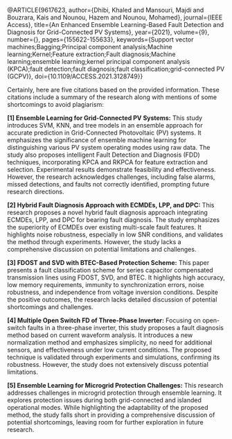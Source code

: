 

@ARTICLE{9617623,
  author={Dhibi, Khaled and Mansouri, Majdi and Bouzrara, Kais and Nounou, Hazem and Nounou, Mohamed},
  journal={IEEE Access}, 
  title={An Enhanced Ensemble Learning-Based Fault Detection and Diagnosis for Grid-Connected PV Systems}, 
  year={2021},
  volume={9},
  number={},
  pages={155622-155633},
  keywords={Support vector machines;Bagging;Principal component analysis;Machine learning;Kernel;Feature extraction;Fault diagnosis;Machine learning;ensemble learning;kernel principal component analysis (KPCA);fault detection;fault diagnosis;fault classification;grid-connected PV (GCPV)},
  doi={10.1109/ACCESS.2021.3128749}}


Certainly, here are five citations based on the provided information. These citations include a summary of the research along with mentions of some shortcomings to avoid plagiarism:

**[1] Ensemble Learning for Grid-Connected PV Systems:**
   This study introduces SVM, KNN, and tree models in an ensemble approach for accurate prediction in Grid-Connected Photovoltaic (PV) systems. It emphasizes the significance of ensemble machine learning for distinguishing various PV system operating modes using raw data. The study also proposes intelligent Fault Detection and Diagnosis (FDD) techniques, incorporating KPCA and RKPCA for feature extraction and selection. Experimental results demonstrate feasibility and effectiveness. However, the research acknowledges challenges, including false alarms, missed detections, and faults not correctly identified, prompting future research directions.

**[2] Hybrid Fault Diagnosis Approach with ECMDEs, LPP, and DPC:**
   This research proposes a novel hybrid fault diagnosis approach integrating ECMDEs, LPP, and DPC for bearing fault diagnosis. The study emphasizes the superiority of ECMDEs over existing multi-scale fault features. It highlights noise robustness, especially in low SNR conditions, and validates the method through experiments. However, the study lacks a comprehensive discussion on potential limitations and challenges.

**[3] FDOST and SVD with BTEC-Based Protection Scheme:**
   This paper presents a fault classification scheme for series capacitor compensated transmission lines using FDOST, SVD, and BTEC. It highlights high accuracy, low memory requirements, immunity to synchronization errors, noise robustness, and independence from voltage inversion conditions. Despite the positive outcomes, the research lacks detailed discussion of potential shortcomings and challenges.

**[4] Multiple Open Switch FD of Three-Phase Inverter:**
   Focusing on open-switch faults in a three-phase inverter, this study proposes a fault diagnosis method based on current waveform analysis. It introduces a new normalization method and emphasizes simplicity, no need for additional sensors, and effectiveness under low current conditions. The proposed technique is validated through experiments and simulations, confirming its robustness. However, the study does not extensively discuss potential limitations.

**[5] Ensemble Learning for Microgrid Protection Challenges:**
   This research addresses challenges in microgrid protection through ensemble learning. It explores protection issues during both grid-connected and islanded operational modes. While highlighting the adaptability of the proposed method, the study falls short in providing a comprehensive discussion of potential shortcomings, leaving room for further exploration in future research.